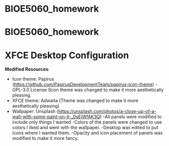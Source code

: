 # BIOE5060_homework
# BIOE5060_homework

# XFCE Desktop Configuration

**Modified Resources**:
- Icon theme: Papirus (https://github.com/PapirusDevelopmentTeam/papirus-icon-theme) - GPL-3.0 License (Icon theme was changed to make it more aesthetically pleasing.
- XFCE theme: Adwaita (Theme was changed to make it more aesthetically pleasing)
- Wallpaper: Unsplash (https://unsplash.com/photos/a-close-up-of-a-wall-with-some-paint-on-it-_0sEjWfAK3Q)
-All panels were modified to include only things I wanted
-Colors of the panels were changed to use colors I liked and went with the wallpaper.
-Desktop was edited to put icons where I wanted them. 
-Opacity and icon placement of panels was modified to make it more fancy.